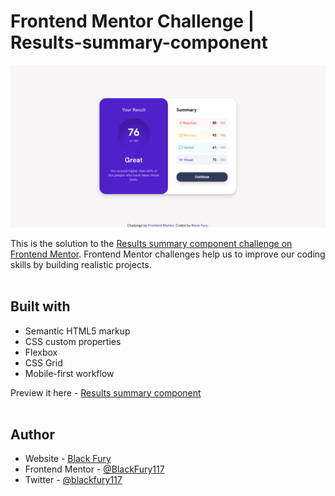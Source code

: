 # Frontend Mentor Challenge | Results-summary-component

![Results summary component challenge on Front-End Mentor](./design/Screenshot-of-my-own-design.png)

This is the solution to the [Results summary component challenge on Frontend Mentor](https://www.frontendmentor.io/solutions/responsive-results-component-using-html-css-and-some-javascript-OK01CqbnrU). Frontend Mentor challenges help us to improve our coding skills by building realistic projects. <br><br>

## Built with

- Semantic HTML5 markup
- CSS custom properties
- Flexbox
- CSS Grid
- Mobile-first workflow

Preview it here - [Results summary component](https://id-dev3.github.io/Results-summary-component/) <br><br>

## Author

- Website - [Black Fury](https://id-dev3.github.io/)
- Frontend Mentor - [@BlackFury117](https://www.frontendmentor.io/profile/BlackFury117)
- Twitter - [@blackfury117](https://twitter.com/id_dev3)

